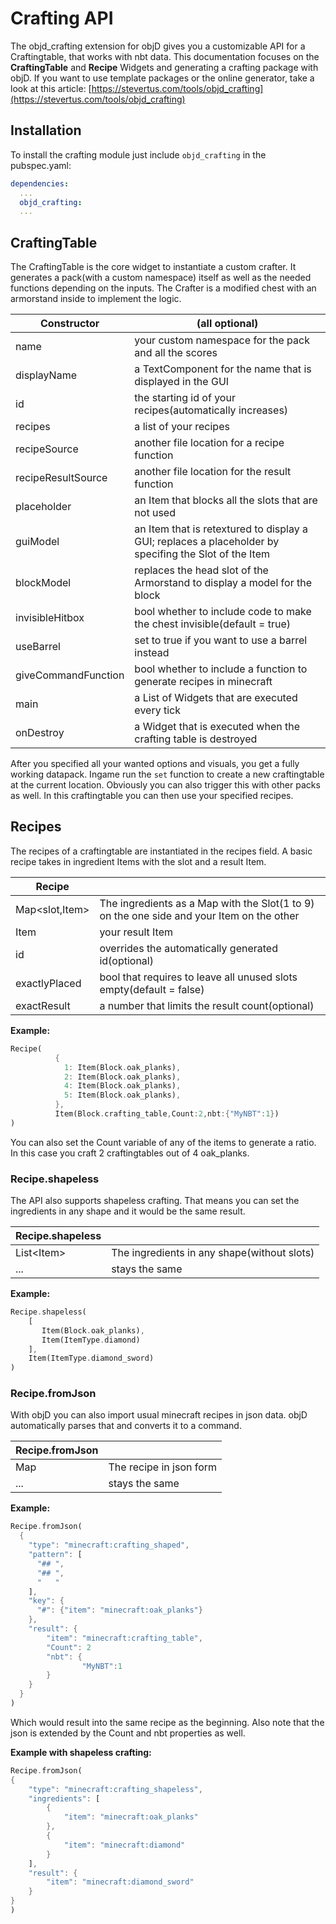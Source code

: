 # Crafting API
The objd_crafting extension for objD gives you a customizable API for a Craftingtable, that works with nbt data.
This documentation focuses on the **CraftingTable** and **Recipe** Widgets and generating a crafting package with objD. If you want to use template packages or the online generator, take a look at this article:  [https://stevertus.com/tools/objd_crafting](https://stevertus.com/tools/objd_crafting) 
## Installation
To install the crafting module just include `objd_crafting` in the pubspec.yaml:
```yaml
dependencies:
  ...
  objd_crafting:
  ...
```
## CraftingTable
The CraftingTable is the core widget to instantiate a custom crafter. It generates a pack(with a custom namespace) itself as well as the needed functions depending on the inputs.
The Crafter is a modified chest with an armorstand inside to implement the logic.

| Constructor | (all optional) |
|--|--|
| name | your custom namespace for the pack and all the scores |
|displayName| a TextComponent for the name that is displayed in the GUI|
| id | the starting id of your recipes(automatically increases) |
| recipes | a list of your recipes|
| recipeSource | another file location for a recipe function|
|recipeResultSource |another file location for the result function|
|placeholder| an Item that blocks all the slots that are not used|
|guiModel| an Item that is retextured to display a GUI; replaces a placeholder by specifing the Slot of the Item|
|blockModel| replaces the head slot of the Armorstand to display a model for the block |
|invisibleHitbox|bool whether to include code to make the chest invisible(default = true)|
|useBarrel|set to true if you want to use a barrel instead|
|giveCommandFunction|bool whether to include a function to generate recipes in minecraft|
|main|a List of Widgets that are executed every tick|
|onDestroy| a Widget that is executed when the crafting table is destroyed|

After you specified all your wanted options and visuals, you get a fully working datapack. 
Ingame run the `set` function to create a new craftingtable at the current location. Obviously you can also trigger this with other packs as well.
In this craftingtable you can then use your specified recipes.
## Recipes
The recipes of a craftingtable are instantiated in the recipes field. A basic recipe takes in ingredient Items with the slot and a result Item.

|Recipe|  |
|--|--|
| Map<slot,Item> | The ingredients as a Map with the Slot(1 to 9) on the one side and your Item on the other |
|Item| your result Item|
|id| overrides the automatically generated id(optional) |
|exactlyPlaced| bool that requires to leave all unused slots empty(default = false) |
|exactResult| a number that limits the result count(optional) |

**Example:**
```dart
Recipe(
          {
            1: Item(Block.oak_planks),
            2: Item(Block.oak_planks),
            4: Item(Block.oak_planks),
            5: Item(Block.oak_planks),
          },
          Item(Block.crafting_table,Count:2,nbt:{"MyNBT":1})
)
```
You can also set the Count variable of any of the items to generate a ratio. In this case you craft 2 craftingtables out of 4 oak_planks.

### Recipe.shapeless
The API also supports shapeless crafting. That means you can set the ingredients in any shape and it would be the same result.
 
|Recipe.shapeless|  |
|--|--|
| List\<Item> | The ingredients in any shape(without slots) |
|...| stays the same|

**Example:**

```dart
Recipe.shapeless(
    [
       Item(Block.oak_planks),
       Item(ItemType.diamond)
    ],
    Item(ItemType.diamond_sword)
)
```
### Recipe.fromJson
With objD you can also import usual minecraft recipes in json data. objD automatically parses that and converts it to a command.

|Recipe.fromJson|  |
|--|--|
| Map | The recipe in json form |
|...| stays the same|

**Example:**

```dart
Recipe.fromJson(
  {
	"type": "minecraft:crafting_shaped",
    "pattern": [
      "## ",
      "## ",
      "   "
    ],
    "key": {
      "#": {"item": "minecraft:oak_planks"}
    },
    "result": {
	    "item": "minecraft:crafting_table",
	    "Count": 2
	    "nbt": {
				"MyNBT":1
		}
    }
  }
)
```
Which would result into the same recipe as the beginning. Also note that the json is extended by the Count and nbt properties as well.

**Example with shapeless crafting:**

```dart
Recipe.fromJson(
{
    "type": "minecraft:crafting_shapeless",
    "ingredients": [
        {
            "item": "minecraft:oak_planks"
        },
        {
            "item": "minecraft:diamond"
        }
    ],
    "result": {
        "item": "minecraft:diamond_sword"
    }
}
)
```
